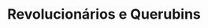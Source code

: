---
ref: sol-030-0195
title: "Revolucionários e Querubins"
author_name: ["Nuno Amorim"]
publisher: ["Afrodite"]
year: "y1977"
origin: ["Portugal"]
formats: ["book, book-cover"]
disciplines: [graphic-design]
tags:
layout: artifact
status: ["scan"]
published: false
int_published: false
image_count:
date_added: 2023-06-16
batch:
---